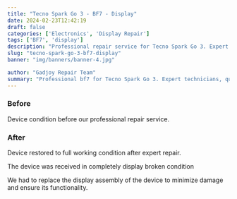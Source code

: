 ```yaml
---
title: "Tecno Spark Go 3 - BF7 - Display"
date: 2024-02-23T12:42:19
draft: false
categories: ['Electronics', 'Display Repair']
tags: ['BF7', 'display']
description: "Professional repair service for Tecno Spark Go 3. Expert diagnosis and quality repairs in Bangalore."
slug: "tecno-spark-go-3-bf7-display"
banner: "img/banners/banner-4.jpg"

author: "Gadjoy Repair Team"
summary: "Professional bf7 for Tecno Spark Go 3. Expert technicians, quality parts, warranty included."
---
```


### Before

Device condition before our professional repair service.

### After

Device restored to full working condition after expert repair.

The device was received in completely display broken condition

We had to replace the display assembly of the device to minimize damage and ensure its functionality.